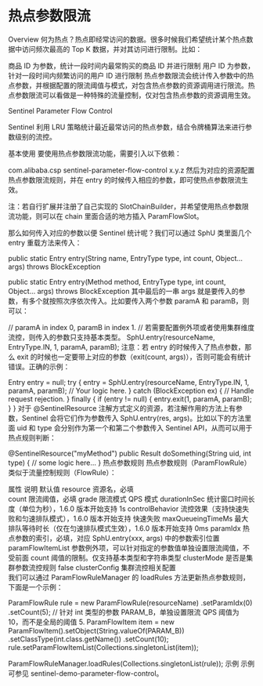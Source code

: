 # 热点参数限流

Overview
何为热点？热点即经常访问的数据。很多时候我们希望统计某个热点数据中访问频次最高的 Top K 数据，并对其访问进行限制。比如：

商品 ID 为参数，统计一段时间内最常购买的商品 ID 并进行限制
用户 ID 为参数，针对一段时间内频繁访问的用户 ID 进行限制
热点参数限流会统计传入参数中的热点参数，并根据配置的限流阈值与模式，对包含热点参数的资源调用进行限流。热点参数限流可以看做是一种特殊的流量控制，仅对包含热点参数的资源调用生效。

Sentinel Parameter Flow Control

Sentinel 利用 LRU 策略统计最近最常访问的热点参数，结合令牌桶算法来进行参数级别的流控。

基本使用
要使用热点参数限流功能，需要引入以下依赖：

<dependency>
    <groupId>com.alibaba.csp</groupId>
    <artifactId>sentinel-parameter-flow-control</artifactId>
    <version>x.y.z</version>
</dependency>
然后为对应的资源配置热点参数限流规则，并在 entry 的时候传入相应的参数，即可使热点参数限流生效。

注：若自行扩展并注册了自己实现的 SlotChainBuilder，并希望使用热点参数限流功能，则可以在 chain 里面合适的地方插入 ParamFlowSlot。

那么如何传入对应的参数以便 Sentinel 统计呢？我们可以通过 SphU 类里面几个 entry 重载方法来传入：

public static Entry entry(String name, EntryType type, int count, Object... args) throws BlockException

public static Entry entry(Method method, EntryType type, int count, Object... args) throws BlockException
其中最后的一串 args 就是要传入的参数，有多个就按照次序依次传入。比如要传入两个参数 paramA 和 paramB，则可以：

// paramA in index 0, paramB in index 1.
// 若需要配置例外项或者使用集群维度流控，则传入的参数只支持基本类型。
SphU.entry(resourceName, EntryType.IN, 1, paramA, paramB);
注意：若 entry 的时候传入了热点参数，那么 exit 的时候也一定要带上对应的参数（exit(count, args)），否则可能会有统计错误。正确的示例：

Entry entry = null;
try {
    entry = SphU.entry(resourceName, EntryType.IN, 1, paramA, paramB);
    // Your logic here.
} catch (BlockException ex) {
    // Handle request rejection.
} finally {
    if (entry != null) {
        entry.exit(1, paramA, paramB);
    }
}
对于 @SentinelResource 注解方式定义的资源，若注解作用的方法上有参数，Sentinel 会将它们作为参数传入 SphU.entry(res, args)。比如以下的方法里面 uid 和 type 会分别作为第一个和第二个参数传入 Sentinel API，从而可以用于热点规则判断：

@SentinelResource("myMethod")
public Result doSomething(String uid, int type) {
  // some logic here...
}
热点参数规则
热点参数规则（ParamFlowRule）类似于流量控制规则（FlowRule）：

属性	说明	默认值
resource	资源名，必填	
count	限流阈值，必填	
grade	限流模式	QPS 模式
durationInSec	统计窗口时间长度（单位为秒），1.6.0 版本开始支持	1s
controlBehavior	流控效果（支持快速失败和匀速排队模式），1.6.0 版本开始支持	快速失败
maxQueueingTimeMs	最大排队等待时长（仅在匀速排队模式生效），1.6.0 版本开始支持	0ms
paramIdx	热点参数的索引，必填，对应 SphU.entry(xxx, args) 中的参数索引位置	
paramFlowItemList	参数例外项，可以针对指定的参数值单独设置限流阈值，不受前面 count 阈值的限制。仅支持基本类型和字符串类型	
clusterMode	是否是集群参数流控规则	false
clusterConfig	集群流控相关配置	
我们可以通过 ParamFlowRuleManager 的 loadRules 方法更新热点参数规则，下面是一个示例：

ParamFlowRule rule = new ParamFlowRule(resourceName)
    .setParamIdx(0)
    .setCount(5);
// 针对 int 类型的参数 PARAM_B，单独设置限流 QPS 阈值为 10，而不是全局的阈值 5.
ParamFlowItem item = new ParamFlowItem().setObject(String.valueOf(PARAM_B))
    .setClassType(int.class.getName())
    .setCount(10);
rule.setParamFlowItemList(Collections.singletonList(item));

ParamFlowRuleManager.loadRules(Collections.singletonList(rule));
示例
示例可参见 sentinel-demo-parameter-flow-control。